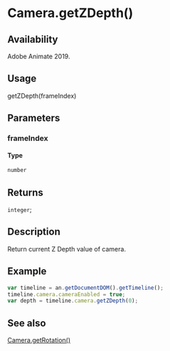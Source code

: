 # Camera.getZDepth()

## Availability

Adobe Animate 2019.

## Usage

getZDepth(frameIndex)

## Parameters

### **frameIndex**

#### Type

```typescript
number
```

## Returns

`integer`;

## Description

Return current Z Depth value of camera.

## Example

```javascript
var timeline = an.getDocumentDOM().getTimeline();
timeline.camera.cameraEnabled = true;
var depth = timeline.camera.getZDepth(0);
```

## See also

[Camera.getRotation()](../Camera_object/Camera2.md)
